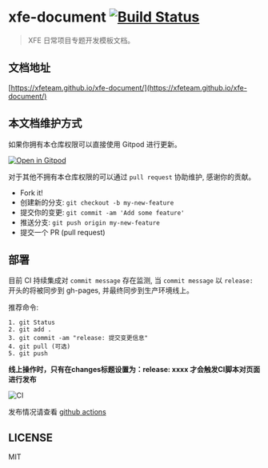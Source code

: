 # xfe-document [![Build Status](https://travis-ci.com/XFETeam/xfe-document.svg?branch=master)](https://travis-ci.com/XFETeam/xfe-document)

> XFE 日常项目专题开发模板文档。

## 文档地址

[https://xfeteam.github.io/xfe-document/](https://xfeteam.github.io/xfe-document/)

## 本文档维护方式

如果你拥有本仓库权限可以直接使用 Gitpod 进行更新。

[![Open in Gitpod](https://gitpod.io/button/open-in-gitpod.svg)](https://gitpod.io/#https://github.com/XFETeam/xfe-document)

对于其他不拥有本仓库权限的可以通过 `pull request` 协助维护, 感谢你的贡献。

- Fork it!
- 创建新的分支: `git checkout -b my-new-feature`
- 提交你的变更: `git commit -am 'Add some feature'`
- 推送分支: `git push origin my-new-feature`
- 提交一个 PR (pull request) 

## 部署

目前 CI 持续集成对 `commit message` 存在监测, 当 `commit message` 以 `release:` 开头的将被同步到 gh-pages, 并最终同步到生产环境线上。

推荐命令:

    1. git Status
    2. git add .
    3. git commit -am "release: 提交变更信息"
    4. git pull (可选)
    5. git push

**线上操作时，只有在changes标题设置为：release: xxxx 才会触发CI脚本对页面进行发布**

![CI](http://xfe.seasungame.com/assets/2021/01/06/xfe/ci.png)

发布情况请查看 [github actions](https://github.com/XFETeam/xfe-document/actions)

## LICENSE

MIT
